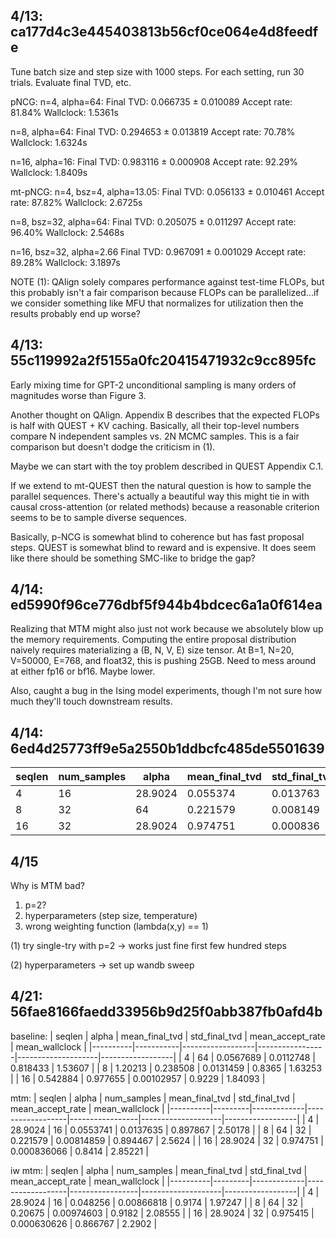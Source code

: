 ## 4/13: ca177d4c3e445403813b56cf0ce064e4d8feedfe

Tune batch size and step size with 1000 steps.
For each setting, run 30 trials. Evaluate final TVD, etc.

pNCG:
  n=4, alpha=64:
    Final TVD: 0.066735 ± 0.010089
    Accept rate: 81.84%
    Wallclock: 1.5361s

  n=8, alpha=64:
    Final TVD: 0.294653 ± 0.013819
    Accept rate: 70.78%
    Wallclock: 1.6324s

  n=16, alpha=16:
    Final TVD: 0.983116 ± 0.000908
    Accept rate: 92.29%
    Wallclock: 1.8409s

mt-pNCG:
  n=4, bsz=4, alpha=13.05:
    Final TVD: 0.056133 ± 0.010461
    Accept rate: 87.82%
    Wallclock: 2.6725s

  n=8, bsz=32, alpha=64:
    Final TVD: 0.205075 ± 0.011297
    Accept rate: 96.40%
    Wallclock: 2.5468s

  n=16, bsz=32, alpha=2.66
    Final TVD: 0.967091 ± 0.001029
    Accept rate: 89.28%
    Wallclock: 3.1897s

NOTE (1): QAlign solely compares performance against test-time FLOPs, but this probably isn't a fair comparison because FLOPs can be parallelized...if we consider something like MFU that normalizes for utilization then the results probably end up worse?

## 4/13: 55c119992a2f5155a0fc20415471932c9cc895fc

Early mixing time for GPT-2 unconditional sampling is many orders of magnitudes worse than Figure 3.

Another thought on QAlign. Appendix B describes that the expected FLOPs is half with QUEST + KV caching. Basically, all their top-level numbers compare N independent samples vs. 2N MCMC samples. This is a fair comparison but doesn't dodge the criticism in (1).

Maybe we can start with the toy problem described in QUEST Appendix C.1.

If we extend to mt-QUEST then the natural question is how to sample the parallel sequences. There's actually a beautiful way this might tie in with causal cross-attention (or related methods) because a reasonable criterion seems to be to sample diverse sequences.

Basically, p-NCG is somewhat blind to coherence but has fast proposal steps. QUEST is somewhat blind to reward and is expensive.
It does seem like there should be something SMC-like to bridge the gap?

## 4/14: ed5990f96ce776dbf5f944b4bdcec6a1a0f614ea

Realizing that MTM might also just not work because we absolutely blow up the memory requirements.
Computing the entire proposal distribution naively requires materializing a (B, N, V, E) size tensor.
At B=1, N=20, V=50000, E=768, and float32, this is pushing 25GB. Need to mess around at either fp16 or bf16. Maybe lower.

Also, caught a bug in the Ising model experiments, though I'm not sure how much they'll touch downstream results.

## 4/14: 6ed4d25773ff9e5a2550b1ddbcfc485de5501639

| seqlen | num_samples | alpha   | mean_final_tvd | std_final_tvd | mean_accept_rate | mean_wallclock |
|--------|-------------|---------|----------------|---------------|------------------|----------------|
| 4      | 16          | 28.9024 | 0.055374       | 0.013763      | 89.79%           | 2.5018s        |
| 8      | 32          | 64      | 0.221579       | 0.008149      | 89.45%           | 2.5624s        |
| 16     | 32          | 28.9024 | 0.974751       | 0.000836      | 84.14%           | 2.8522s        |

## 4/15

Why is MTM bad?
1. p=2?
2. hyperparameters (step size, temperature)
3. wrong weighting function (lambda(x,y) == 1)

(1) try single-try with p=2
-> works just fine first few hundred steps

(2) hyperparameters
-> set up wandb sweep

## 4/21: 56fae8166faedd33956b9d25f0abb387fb0afd4b

baseline:
|   seqlen |     alpha |   mean_final_tvd |   std_final_tvd |   mean_accept_rate |   mean_wallclock |
|----------|-----------|------------------|-----------------|--------------------|------------------|
|        4 | 64        |        0.0567689 |      0.0112748  |           0.818433 |          1.53607 |
|        8 |  1.20213  |        0.238508  |      0.0131459  |           0.8365   |          1.63253 |
|       16 |  0.542884 |        0.977655  |      0.00102957 |           0.9229   |          1.84093 |

mtm:
|   seqlen |   alpha | num_samples |   mean_final_tvd |   std_final_tvd |   mean_accept_rate |   mean_wallclock |
|----------|---------|-------------|------------------|-----------------|--------------------|------------------|
|        4 | 28.9024 | 16          |        0.0553741 |     0.0137635   |           0.897867 |          2.50178 |
|        8 | 64      | 32          |        0.221579  |     0.00814859  |           0.894467 |          2.5624  |
|       16 | 28.9024 | 32          |        0.974751  |     0.000836066 |           0.8414   |          2.85221 |

iw mtm:
|   seqlen |   alpha | num_samples |   mean_final_tvd |   std_final_tvd |   mean_accept_rate |   mean_wallclock |
|----------|---------|-------------|------------------|-----------------|--------------------|------------------|
|        4 | 28.9024 | 16          |         0.048256 |     0.00866818  |           0.9174   |          1.97247 |
|        8 | 64      | 32          |         0.20675  |     0.00974603  |           0.9182   |          2.08555 |
|       16 | 28.9024 | 32          |         0.975415 |     0.000630626 |           0.866767 |          2.2902  |
